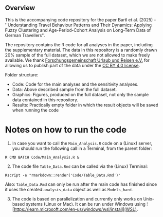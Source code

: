 Overview
------------

This is the accompanying code repository for the paper Bartl et al. (2025) - ''Understanding Travel Behaviour Patterns and Their Dynamics: 
Applying Fuzzy Clustering and Age-Period-Cohort Analysis on Long-Term Data of German Travellers''.

The repository contains the R code for all analyses in the paper, including the supplementary material.
The data in this repository is a randomly drawn 20% sample of the full dataset, which we are not allowed to make freely available.
We thank [Forschungsgemeinschaft Urlaub und Reisen e.V.](https://reiseanalyse.de/home/) for allowing us to publish part of the data
under the [CC BY 4.0 license](https://creativecommons.org/licenses/by/4.0/).


Folder structure:

- Code: Code for the main analyses and the sensitivity analyses.
- Data: Above described sample from the full dataset.
- Graphics: Figures, produced on the full dataset, not only the sample data contained in this repository.
- Results: Practically empty folder in which the result objects will be saved when running the code


# Notes on how to run the code

1. In case you want to call the `Main_Analysis.R` code on a (Linux) server, you should
run the following call in a Terminal, from the parent folder:

```
R CMD BATCH Code/Main_Analysis.R &
```

2. The code file `Table_Data.Rmd` can be called via the (Linux) Terminal:

```
Rscript -e "rmarkdown::render('Code/Table_Data.Rmd')"
```
Also: `Table_Data.Rmd` can only be run after the main code has finished since it uses the
created `analysis_data` object as well as `Models_hard`.

3. The code is based on parallelization and currently only works on Unix-based systems
(Linux or Mac). It can be run under Windows using ![https://learn.microsoft.com/en-us/windows/wsl/install](WSL).